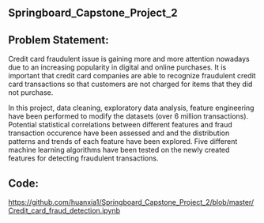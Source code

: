 ## Springboard_Capstone_Project_2

## Problem Statement:

Credit card fraudulent issue is gaining more and more attention nowadays due to an increasing popularity in digital and online purchases. It is important that credit card companies are able to recognize fraudulent credit card transactions so that customers are not charged for items that they did not purchase.

In this project, data cleaning, exploratory data analysis, feature engineering have been performed to modify the datasets (over 6 million transactions). Potential statistical correlations between different features and fraud transaction occurence have been assessed and and the distribution patterns and trends of each feature have been explored. Five different machine learning algorithms have been tested on the newly created features for detecting fraudulent transactions.

## Code:
https://github.com/huanxia1/Springboard_Capstone_Project_2/blob/master/Credit_card_fraud_detection.ipynb
